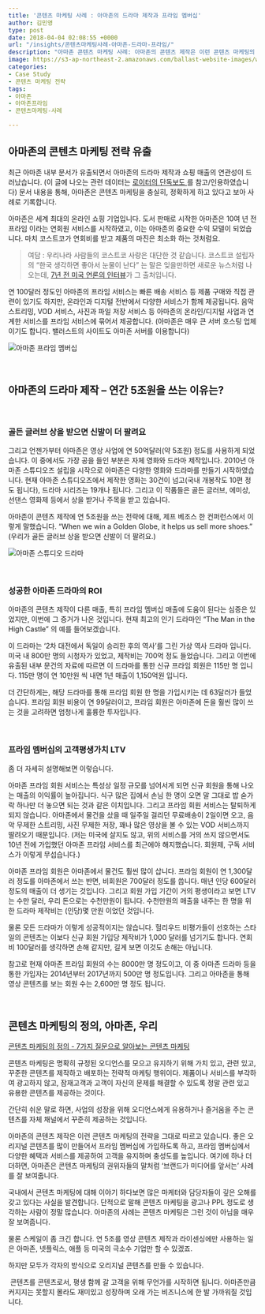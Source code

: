 ```yaml
---
title: '콘텐츠 마케팅 사례 : 아마존의 드라마 제작과 프라임 멤버십'
author: 김민영
type: post
date: 2018-04-04 02:08:55 +0000
url: "/insights/콘텐츠마케팅사례-아마존-드라마-프라임/"
description: "아마존 콘텐츠 마케팅 사례: 아마존의 콘텐츠 제작은 이런 콘텐츠 마케팅의 전략을 그대로 따르고 있습니다. 좋은 오리지널 콘텐츠를 많이 만들어서 프라임 멤버십에 가입하도록 하고, 프라임 멤버십에서 다양한 혜택과 서비스를 제공하여 고객을 유지하며 충성도를 높입니다. 여기에 하나 더 더하면, 아마존은 콘텐츠 마케팅의 권위자들이 ‘브랜드가 미디어를 앞서는’ 사례를 잘 보여줍니다. "
image: https://s3-ap-northeast-2.amazonaws.com/ballast-website-images/wp-content/uploads/2018/04/04105957/Untitled.001.png
categories:
- Case Study
- 콘텐츠 마케팅 전략
tags:
- 아마존
- 아마존프라임
- 콘텐츠마케팅-사례

---
```


## **아마존의 콘텐츠 마케팅 전략 유출**

최근 아마존 내부 문서가 유출되면서 아마존의 드라마 제작과 쇼핑 매출의 연관성이 드러났습니다. (이 글에 나오는 관련 데이터는 [로이터의 단독보도 ](https://fingfx.thomsonreuters.com/gfx/rngs/AMAZON.COM-RATINGS/0100614J29T/index.html)를 참고/인용하였습니다) 문서 내용을 통해, 아마존은 콘텐츠 마케팅을 충실히, 정확하게 하고 있다고 보아 사례로 기록합니다.

아마존은 세계 최대의 온라인 쇼핑 기업입니다. 도서 판매로 시작한 아마존은 10여 년 전 프라임 이라는 연회원 서비스를 시작하였고, 이는 아마존의 중요한 수익 모델이 되었습니다. 마치 코스트코가 연회비를 받고 제품의 마진은 최소화 하는 것처럼요.

> 여담 : 우리나라 사람들의 코스트코 사랑은 대단한 것 같습니다. 코스트코 설립자의 “한국 생각하면 좋아서 눈물이 난다” 는 말은 잊을만하면 새로운 뉴스처럼 나오는데, [7년 전 미국 언론의 인터뷰](https://www.seattletimes.com/business/retiring-ceo-of-costco-takes-a-look-back-on-his-legacy/)가 그 출처입니다.<span class="Apple-converted-space"> </span>

연 100달러 정도인 아마존의 프라임 서비스는 빠른 배송 서비스 등 제품 구매와 직접 관련이 있기도 하지만, 온라인과 디지털 전반에서 다양한 서비스가 함께 제공됩니다. 음악 스트리밍, VOD 서비스, 사진과 파일 저장 서비스 등 아마존의 온라인/디지털 사업과 연계한 서비스를 프라임 서비스에 묶어서 제공합니다. (아마존은 매우 큰 서버 호스팅 업체이기도 합니다. 밸러스트의 사이트도 아마존 서버를 이용합니다)

![아마존 프라임 멤버십](https://s3-ap-northeast-2.amazonaws.com/ballast-website-images/wp-content/uploads/2018/04/04105957/Untitled.001.png)

&nbsp;
## 아마존의 드라마 제작 – 연간 5조원을 쓰는 이유는?

&nbsp;
### 골든 글러브 상을 받으면 신발이 더 팔려요

그리고 언젠가부터 아마존은 영상 사업에 연 50억달러(약 5조원) 정도를 사용하게 되었습니다. 이 중에서도 가장 공을 들인 부분은 자체 영화와 드라마 제작입니다. 2010년 아마존 스튜디오즈 설립을 시작으로 아마존은 다양한 영화와 드라마를 만들기 시작하였습니다. 현재 아마존 스튜디오즈에서 제작한 영화는 30건이 넘고(국내 개봉작도 10편 정도 됩니다), 드라마 시리즈는 19개나 됩니다. 그리고 이 작품들은 골든 글러브, 에미상, 선댄스 영화제 등에서 상을 받거나 주목을 받고 있습니다.

아마존이 콘텐츠 제작에 연 5조원을 쓰는 전략에 대해, 제프 베조스 한 컨퍼런스에서 이렇게 말했습니다. “When we win a Golden Globe, it helps us sell more shoes.” (우리가 골든 글러브 상을 받으면 신발이 더 팔려요.)

![아마존 스튜디오 드라마](https://s3-ap-northeast-2.amazonaws.com/ballast-website-images/wp-content/uploads/2018/04/04105955/Screen-Shot-2018-04-04-at-10.37.34-AM-1024x587.png)

&nbsp;
### 성공한 아마존 드라마의 ROI

아마존의 콘텐츠 제작이 다른 매출, 특히 프라임 멤버십 매출에 도움이 된다는 심증은 있었지만, 이번에 그 증거가 나온 것입니다. 현재 최고의 인기 드라마인 “The Man in the High Castle” 의 예를 들어보겠습니다.

이 드라마는 ‘2차 대전에서 독일이 승리한 후의 역사’를 그린 가상 역사 드라마 입니다. 미국 내 800만 명의 시청자가 있었고, 제작비는 700억 정도 들었습니다. 그리고 이번에 유출된 내부 문건의 자료에 따르면 이 드라마를 통한 신규 프라임 회원은 115만 명 입니다. 115만 명이 연 10만원 씩 내면 1년 매출이 1,150억원 입니다.

더 간단하게는, 해당 드라마를 통해 프라임 회원 한 명을 가입시키는 데 63달러가 들었습니다. 프라임 회원 비용이 연 99달러이고, 프라임 회원은 아마존에 돈을 훨씬 많이 쓰는 것을 고려하면 엄청나게 훌륭한 투자입니다.

&nbsp;
### 프라임 멤버십의 고객평생가치 LTV

좀 더 자세히 설명해보면 이렇습니다.

아마존 프라임 회원 서비스는 특성상 일정 규모를 넘어서게 되면 신규 회원을 통해 나오는 매출의 이익률이 높아집니다. 식구 많은 집에서 손님 한 명이 오면 말 그대로 밥 숟가락 하나만 더 놓으면 되는 것과 같은 이치입니다. 그리고 프라임 회원 서비스는 탈퇴하게 되지 않습니다. 아마존에서 물건을 샀을 때 일주일 걸리던 무료배송이 2일이면 오고, 음악 무제한 스트리밍, 사진 무제한 저장, 꽤나 많은 영상을 볼 수 있는 VOD 서비스까지 딸려오기 때문입니다. (저는 미국에 살지도 않고, 위의 서비스를 거의 쓰지 않으면서도 10년 전에 가입했던 아마존 프라임 서비스를 최근에야 해지했습니다. 회원제, 구독 서비스가 이렇게 무섭습니다.)

아마존 프라임 회원은 아마존에서 물건도 훨씬 많이 삽니다. 프라임 회원이 연 1,300달러 정도를 아마존에서 쓰는 반면, 비회원은 700달러 정도를 씁니다. 매년 인당 600달러 정도의 매출이 더 생기는 것입니다. 그리고 회원 가입 기간이 거의 평생이라고 보면 LTV는 수만 달러, 우리 돈으로는 수천만원이 됩니다. 수천만원의 매출을 내주는 한 명을 위한 드라마 제작비는 (인당)몇 만원 이었던 것입니다.

물론 모든 드라마가 이렇게 성공적이지는 않습니다. 헐리우드 비평가들이 선호하는 스타일의 콘텐츠는 이보다 신규 회원 가입당 제작비가 1,000 달러를 넘기기도 합니다. 연회비 100달러를 생각하면 손해 같지만, 길게 보면 이것도 손해는 아닙니다.

참고로 현재 아마존 프라임 회원의 수는 8000만 명 정도이고, 이 중 아마존 드라마 등을 통한 가입자는 2014년부터 2017년까지 500만 명 정도입니다. 그리고 아마존을 통해 영상 콘텐츠를 보는 회원 수는 2,600만 명 정도 됩니다.

&nbsp;
## 콘텐츠 마케팅의 정의, 아마존, 우리

[콘텐츠 마케팅의 정의 - 7가지 질문으로 알아보는 콘텐츠 마케팅](/insights/%ec%bd%98%ed%85%90%ec%b8%a0-%eb%a7%88%ec%bc%80%ed%8c%85-%ec%a0%95%ec%9d%98-7%ea%b0%80%ec%a7%80-%ec%a7%88%eb%ac%b8-%ec%bd%98%ed%85%90%ec%b8%a0-%eb%a7%88%ec%bc%80%ed%8c%85)

콘텐츠 마케팅은 명확히 규정된 오디언스를 모으고 유지하기 위해 가치 있고, 관련 있고, 꾸준한 콘텐츠를 제작하고 배포하는 전략적 마케팅 행위이다. 제품이나 서비스를 부각하여 광고하지 않고, 잠재고객과 고객이 자신의 문제를 해결할 수 있도록 정말 관련 있고 유용한 콘텐츠를 제공하는 것이다.

간단히 쉬운 말로 하면, 사업의 성장을 위해 오디언스에게 유용하거나 즐거움을 주는 콘텐츠를 자체 채널에서 꾸준히 제공하는 것입니다.

아마존의 콘텐츠 제작은 이런 콘텐츠 마케팅의 전략을 그대로 따르고 있습니다. 좋은 오리지널 콘텐츠를 많이 만들어서 프라임 멤버십에 가입하도록 하고, 프라임 멤버십에서 다양한 혜택과 서비스를 제공하여 고객을 유지하며 충성도를 높입니다. 여기에 하나 더 더하면, 아마존은 콘텐츠 마케팅의 권위자들의 말처럼 ‘브랜드가 미디어를 앞서는’ 사례를 잘 보여줍니다.

국내에서 콘텐츠 마케팅에 대해 이야기 하다보면 많은 마케터와 담당자들이 깊은 오해를 갖고 있다는 사실을 발견합니다. 단적으로 말해 콘텐츠 마케팅을 광고나 PPL 정도로 생각하는 사람이 정말 많습니다. 아마존의 사례는 콘텐츠 마케팅은 그런 것이 아님을 매우 잘 보여줍니다.

물론 스케일이 좀 크긴 합니다. 연 5조를 영상 콘텐츠 제작과 라이센싱에만 사용하는 일은 아마존, 넷플릭스, 애플 등 미국의 극소수 기업만 할 수 있겠죠.

하지만 모두가 각자의 방식으로 오리지널 콘텐츠를 만들 수 있습니다.

 콘텐츠를 콘텐츠로서, 평생 함께 갈 고객을 위해 무언가를 시작하면 됩니다. 아마존만큼 커지지는 못할지 몰라도 재미있고 성장하며 오래 가는 비즈니스에 한 발 가까워질 것입니다.  